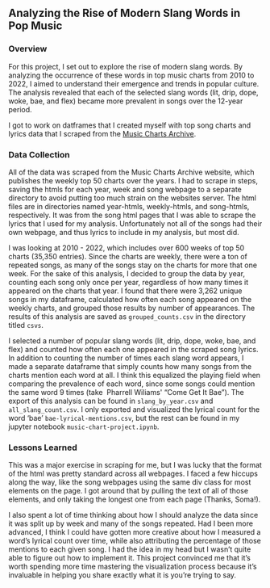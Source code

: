 ## Analyzing the Rise of Modern Slang Words in Pop Music

### Overview
For this project, I set out to explore the rise of modern slang words. By analyzing the occurrence of these words in top music charts from 2010 to 2022, I aimed to understand their emergence and trends in popular culture. The analysis revealed that each of the selected slang words (lit, drip, dope, woke, bae, and flex) became more prevalent in songs over the 12-year period.

I got to work on datframes that I created myself with top song charts and lyrics data that I scraped from the [Music Charts Archive](https://musicchartsarchive.com/). 

### Data Collection
All of the data was scraped from the Music Charts Archive website, which publishes the weekly top 50 charts over the years. I had to scrape in steps, saving the htmls for each year, week and song webpage to a separate directory to avoid putting too much strain on the websites server. The html files are in directories named year-htmls, weekly-htmls, and song-htmls, respectively. It was from the song html pages that I was able to scrape the lyrics that I used for my analysis. Unfortunately not all of the songs had their own webpage, and thus lyrics to include in my analysis, but most did.

I was looking at 2010 - 2022, which includes over 600 weeks of top 50 charts (35,350 entries). Since the charts are weekly, there were a ton of repeated songs, as many of the songs stay on the charts for more that one week. For the sake of this analysis, I decided to group the data by year, counting each song only once per year, regardless of how many times it appeared on the charts that year. I found that there were 3,262 unique songs in my dataframe, calculated how often each song appeared on the weekly charts, and grouped those results by number of appearances. The results of this analysis are saved as `grouped_counts.csv` in the directory titled `csvs`.

I selected a number of popular slang words (lit, drip, dope, woke, bae, and flex) and counted how often each one appeared in the scraped song lyrics. In addition to counting the number of times each slang word appears, I made a separate dataframe that simply counts how many songs from the charts mention each word at all. I think this equalized the playing field when comparing the prevalence of  each word, since some songs could mention the same word 9 times (take  Pharrell Wiliams' “Come Get It Bae”). The export of this analysis can be found in `slang_by_year.csv` and `all_slang_count.csv`. I only exported and visualized the lyrical count for the word ‘bae’ `bae-lyrical-mentions.csv`, but the rest can be found in my jupyter notebook `music-chart-project.ipynb`. 


### Lessons Learned
This was a major exercise in scraping for me, but I was lucky that the format of the html was pretty standard across all webpages. I faced a few hiccups along the way, like the song webpages using the same div class for most elements on the page. I got around that by pulling the text of all of those elements, and only taking the longest one from each page (Thanks,  Soma!). 

I also spent a lot of time thinking about how I should analyze the data since it was split up by week and many of the songs repeated. Had I been more advanced, I think I could have gotten more creative about how I measured a word’s lyrical count over time, while also attributing the percentage of those mentions to each given song. I had the idea in my head but I wasn’t quite able to figure out how to implement it. This project convinced me that it’s worth spending more time mastering the visualization process because it’s invaluable in helping you share exactly what it is you’re trying to say.   
 
